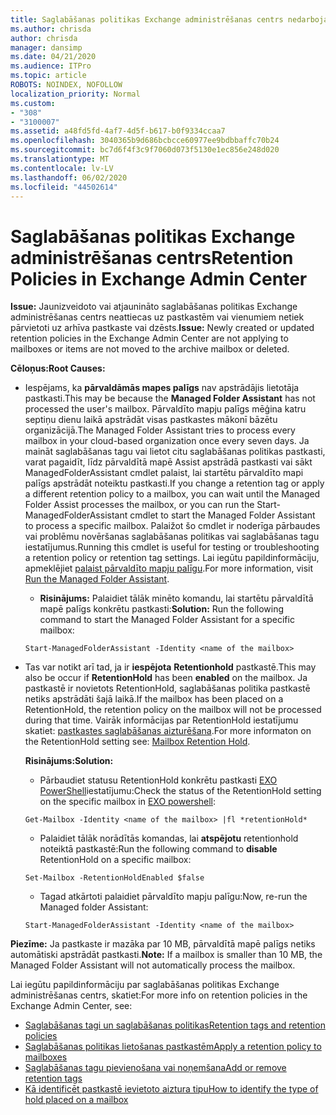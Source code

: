 ```yaml
---
title: Saglabāšanas politikas Exchange administrēšanas centrs nedarbojas
ms.author: chrisda
author: chrisda
manager: dansimp
ms.date: 04/21/2020
ms.audience: ITPro
ms.topic: article
ROBOTS: NOINDEX, NOFOLLOW
localization_priority: Normal
ms.custom:
- "308"
- "3100007"
ms.assetid: a48fd5fd-4af7-4d5f-b617-b0f9334ccaa7
ms.openlocfilehash: 3040365b9d686bcbcce60977ee9bdbbaffc70b24
ms.sourcegitcommit: bc7d6f4f3c9f7060d073f5130e1ec856e248d020
ms.translationtype: MT
ms.contentlocale: lv-LV
ms.lasthandoff: 06/02/2020
ms.locfileid: "44502614"
---
```

# <a name="retention-policies-in-exchange-admin-center"></a><span data-ttu-id="3b212-102">Saglabāšanas politikas Exchange administrēšanas centrs</span><span class="sxs-lookup"><span data-stu-id="3b212-102">Retention Policies in Exchange Admin Center</span></span>

 <span data-ttu-id="3b212-103">**Issue:** Jaunizveidoto vai atjaunināto saglabāšanas politikas Exchange administrēšanas centrs neattiecas uz pastkastēm vai vienumiem netiek pārvietoti uz arhīva pastkaste vai dzēsts.</span><span class="sxs-lookup"><span data-stu-id="3b212-103">**Issue:** Newly created or updated retention policies in the Exchange Admin Center are not applying to mailboxes or items are not moved to the archive mailbox or deleted.</span></span> 
  
 <span data-ttu-id="3b212-104">**Cēloņus:**</span><span class="sxs-lookup"><span data-stu-id="3b212-104">**Root Causes:**</span></span>
  
- <span data-ttu-id="3b212-105">Iespējams, ka **pārvaldāmās mapes palīgs** nav apstrādājis lietotāja pastkasti.</span><span class="sxs-lookup"><span data-stu-id="3b212-105">This may be because the **Managed Folder Assistant** has not processed the user's mailbox.</span></span> <span data-ttu-id="3b212-106">Pārvaldīto mapju palīgs mēģina katru septiņu dienu laikā apstrādāt visas pastkastes mākonī bāzētu organizācijā.</span><span class="sxs-lookup"><span data-stu-id="3b212-106">The Managed Folder Assistant tries to process every mailbox in your cloud-based organization once every seven days.</span></span> <span data-ttu-id="3b212-107">Ja maināt saglabāšanas tagu vai lietot citu saglabāšanas politikas pastkasti, varat pagaidīt, līdz pārvaldītā mapē Assist apstrādā pastkasti vai sākt ManagedFolderAssistant cmdlet palaist, lai startētu pārvaldīto mapi palīgs apstrādāt noteiktu pastkasti.</span><span class="sxs-lookup"><span data-stu-id="3b212-107">If you change a retention tag or apply a different retention policy to a mailbox, you can wait until the Managed Folder Assist processes the mailbox, or you can run the Start-ManagedFolderAssistant cmdlet to start the Managed Folder Assistant to process a specific mailbox.</span></span> <span data-ttu-id="3b212-108">Palaižot šo cmdlet ir noderīga pārbaudes vai problēmu novēršanas saglabāšanas politikas vai saglabāšanas tagu iestatījumus.</span><span class="sxs-lookup"><span data-stu-id="3b212-108">Running this cmdlet is useful for testing or troubleshooting a retention policy or retention tag settings.</span></span> <span data-ttu-id="3b212-109">Lai iegūtu papildinformāciju, apmeklējiet [palaist pārvaldīto mapju palīgu](https://msdn.microsoft.com/library/gg271153%28v=exchsrvcs.149%29.aspx#managedfolderassist).</span><span class="sxs-lookup"><span data-stu-id="3b212-109">For more information, visit [Run the Managed Folder Assistant](https://msdn.microsoft.com/library/gg271153%28v=exchsrvcs.149%29.aspx#managedfolderassist).</span></span>
    
  - <span data-ttu-id="3b212-110">**Risinājums:** Palaidiet tālāk minēto komandu, lai startētu pārvaldītā mapē palīgs konkrētu pastkasti:</span><span class="sxs-lookup"><span data-stu-id="3b212-110">**Solution:** Run the following command to start the Managed Folder Assistant for a specific mailbox:</span></span>
    
  ```
  Start-ManagedFolderAssistant -Identity <name of the mailbox>
  ```

- <span data-ttu-id="3b212-111">Tas var notikt arī tad, ja ir **iespējota** **Retentionhold** pastkastē.</span><span class="sxs-lookup"><span data-stu-id="3b212-111">This may also be occur if **RetentionHold** has been **enabled** on the mailbox.</span></span> <span data-ttu-id="3b212-112">Ja pastkastē ir novietots RetentionHold, saglabāšanas politika pastkastē netiks apstrādāti šajā laikā.</span><span class="sxs-lookup"><span data-stu-id="3b212-112">If the mailbox has been placed on a RetentionHold, the retention policy on the mailbox will not be processed during that time.</span></span> <span data-ttu-id="3b212-113">Vairāk informācijas par RetentionHold iestatījumu skatiet: [pastkastes saglabāšanas aizturēšana](https://docs.microsoft.com/exchange/security-and-compliance/messaging-records-management/mailbox-retention-hold).</span><span class="sxs-lookup"><span data-stu-id="3b212-113">For more informaton on the RetentionHold setting see: [Mailbox Retention Hold](https://docs.microsoft.com/exchange/security-and-compliance/messaging-records-management/mailbox-retention-hold).</span></span>
    
    <span data-ttu-id="3b212-114">**Risinājums:**</span><span class="sxs-lookup"><span data-stu-id="3b212-114">**Solution:**</span></span>
    
  - <span data-ttu-id="3b212-115">Pārbaudiet statusu RetentionHold konkrētu pastkasti [EXO PowerShell](https://docs.microsoft.com/powershell/exchange/exchange-online/connect-to-exchange-online-powershell/connect-to-exchange-online-powershell?view=exchange-ps)iestatījumu:</span><span class="sxs-lookup"><span data-stu-id="3b212-115">Check the status of the RetentionHold setting on the specific mailbox in [EXO powershell](https://docs.microsoft.com/powershell/exchange/exchange-online/connect-to-exchange-online-powershell/connect-to-exchange-online-powershell?view=exchange-ps):</span></span>
    
  ```
  Get-Mailbox -Identity <name of the mailbox> |fl *retentionHold*
  ```

  - <span data-ttu-id="3b212-116">Palaidiet tālāk norādītās komandas, lai **atspējotu** retentionhold noteiktā pastkastē:</span><span class="sxs-lookup"><span data-stu-id="3b212-116">Run the following command to **disable** RetentionHold on a specific mailbox:</span></span>
    
  ```
  Set-Mailbox -RetentionHoldEnabled $false
  ```

  - <span data-ttu-id="3b212-117">Tagad atkārtoti palaidiet pārvaldīto mapju palīgu:</span><span class="sxs-lookup"><span data-stu-id="3b212-117">Now, re-run the Managed folder Assistant:</span></span>
    
  ```
  Start-ManagedFolderAssistant -Identity <name of the mailbox>
  ```

 <span data-ttu-id="3b212-118">**Piezīme:** Ja pastkaste ir mazāka par 10 MB, pārvaldītā mapē palīgs netiks automātiski apstrādāt pastkasti.</span><span class="sxs-lookup"><span data-stu-id="3b212-118">**Note:** If a mailbox is smaller than 10 MB, the Managed Folder Assistant will not automatically process the mailbox.</span></span>
 
<span data-ttu-id="3b212-119">Lai iegūtu papildinformāciju par saglabāšanas politikas Exchange administrēšanas centrs, skatiet:</span><span class="sxs-lookup"><span data-stu-id="3b212-119">For more info on retention policies in the Exchange Admin Center, see:</span></span>
- [<span data-ttu-id="3b212-120">Saglabāšanas tagi un saglabāšanas politikas</span><span class="sxs-lookup"><span data-stu-id="3b212-120">Retention tags and retention policies</span></span>](https://docs.microsoft.com/exchange/security-and-compliance/messaging-records-management/retention-tags-and-policies)
- [<span data-ttu-id="3b212-121">Saglabāšanas politikas lietošanas pastkastēm</span><span class="sxs-lookup"><span data-stu-id="3b212-121">Apply a retention policy to mailboxes</span></span>](https://docs.microsoft.com/exchange/security-and-compliance/messaging-records-management/apply-retention-policy)
- [<span data-ttu-id="3b212-122">Saglabāšanas tagu pievienošana vai noņemšana</span><span class="sxs-lookup"><span data-stu-id="3b212-122">Add or remove retention tags</span></span>](https://docs.microsoft.com/exchange/security-and-compliance/messaging-records-management/add-or-remove-retention-tags)
- [<span data-ttu-id="3b212-123">Kā identificēt pastkastē ievietoto aiztura tipu</span><span class="sxs-lookup"><span data-stu-id="3b212-123">How to identify the type of hold placed on a mailbox</span></span>](https://docs.microsoft.com/microsoft-365/compliance/identify-a-hold-on-an-exchange-online-mailbox)
